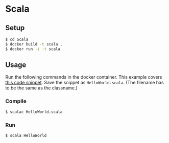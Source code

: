 Scala
===

## Setup

```sh
$ cd Scala
$ docker build -t scala .
$ docker run -i -t scala
```

## Usage

Run the following commands in the docker container. This example covers [this code snippet](http://www.scala-lang.org/old/node/166.html). Save the snippet as `HelloWorld.scala`. (The filename has to be the same as the classname.)

### Compile

```sh
$ scalac HelloWorld.scala
```

### Run

```sh
$ scala HelloWorld
```
